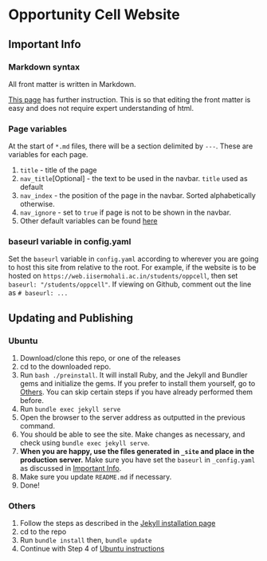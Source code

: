 # Opportunity Cell Website

## Important Info

### Markdown syntax

All front matter is written in Markdown.

[This page](https://guides.github.com/features/mastering-markdown/) has further instruction. This is so that editing the front matter is easy and does not require expert understanding of html.

### Page variables

At the start of `*.md` files, there will be a section delimited by `---`. These are variables for each page.

1. `title` - title of the page
2. `nav_title`\[Optional\] - the text to be used in the navbar. `title` used as default
3. `nav_index` - the position of the page in the navbar. Sorted alphabetically otherwise.
4. `nav_ignore` - set to `true` if page is not to be shown in the navbar.
5. Other default variables can be found [here](https://jekyllrb.com/docs/variables/#page-variables)

### baseurl variable in config.yaml

Set the `baseurl` variable in `config.yaml` according to wherever you are going to host this site from relative to the root. For example, if the website is to be hosted on `https://web.iisermohali.ac.in/students/oppcell`, then set `baseurl: "/students/oppcell"`.
If viewing on Github, comment out the line as `# baseurl: ...`

## Updating and Publishing

### Ubuntu

1. Download/clone this repo, or one of the releases
2. cd to the downloaded repo.
3. Run `bash ./preinstall`. It will install Ruby, and the Jekyll and Bundler gems and initialize the gems. If you prefer to install them yourself, go to [Others](#others). You can skip certain steps if you have already performed them before.
4. Run `bundle exec jekyll serve`
5. Open the browser to the server address as outputted in the previous command.
6. You should be able to see the site. Make changes as necessary, and check using `bundle exec jekyll serve`.
7. **When you are happy, use the files generated in `_site` and place in the production server.** Make sure you have set the `baseurl` in `_config.yaml` as discussed in [Important Info](#important-info).
8. Make sure you update `README.md` if necessary.
9. Done!

### Others

1. Follow the steps as described in the [Jekyll installation page](https://jekyllrb.com/docs/installation/)
2. cd to the repo
3. Run `bundle install` then, `bundle update`
4. Continue with Step 4 of [Ubuntu instructions](#ubuntu)
